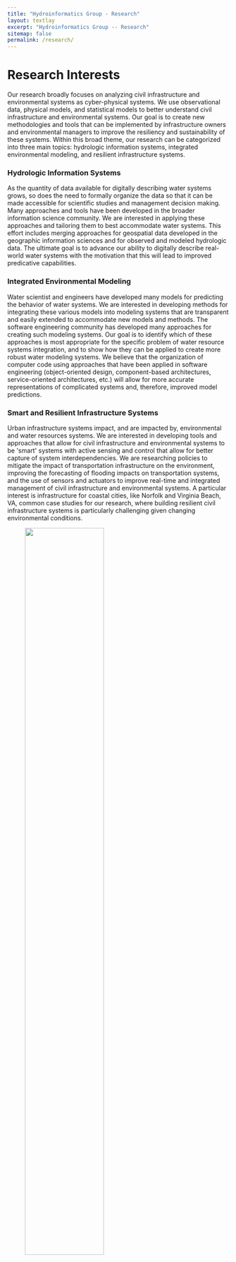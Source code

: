 ```yaml
---
title: "Hydroinformatics Group - Research"
layout: textlay
excerpt: "Hydroinformatics Group -- Research"
sitemap: false
permalink: /research/
---
```


# Research Interests

Our research broadly focuses on analyzing civil infrastructure and environmental systems as cyber-physical systems. We use observational data, physical models, and statistical models to better understand civil infrastructure and environmental systems. Our goal is to create new methodologies and tools that can be implemented by infrastructure owners and environmental managers to improve the resiliency and sustainability of these systems. Within this broad theme, our research can be categorized into three main topics: hydrologic information systems, integrated environmental modeling, and resilient infrastructure systems.


### Hydrologic Information Systems

As the quantity of data available for digitally describing water systems grows, so does the need to formally organize the data so that it can be made accessible for scientific studies and management decision making. Many approaches and tools have been developed in the broader information science community. We are interested in applying these approaches and tailoring them to best accommodate water systems. This effort includes merging approaches for geospatial data developed in the geographic information sciences and for observed and modeled hydrologic data. The ultimate goal is to advance our ability to digitally describe real-world water systems with the motivation that this will lead to improved predicative capabilities.

### Integrated Environmental Modeling

Water scientist and engineers have developed many models for predicting the behavior of water systems. We are interested in developing methods for integrating these various models into modeling systems that are transparent and easily extended to accommodate new models and methods. The software engineering community has developed many approaches for creating such modeling systems. Our goal is to identify which of these approaches is most appropriate for the specific problem of water resource systems integration, and to show how they can be applied to create more robust water modeling systems. We believe that the organization of computer code using approaches that have been applied in software engineering (object-oriented design, component-based architectures, service-oriented architectures, etc.) will allow for more accurate representations of complicated systems and, therefore, improved model predictions.

### Smart and Resilient Infrastructure Systems

Urban infrastructure systems impact, and are impacted by, environmental and water resources systems.  We are interested in developing tools and approaches that allow for civil infrastructure and environmental systems to be 'smart' systems with active sensing and control that allow for better capture of system interdependencies.  We are researching policies to mitigate the impact of transportation infrastructure on the environment, improving the forecasting of flooding impacts on transportation systems, and the use of sensors and actuators to improve real-time and integrated management of civil infrastructure and environmental systems. A particular interest is infrastructure for coastal cities, like Norfolk and Virginia Beach, VA, common case studies for our research, where building resilient civil infrastructure systems is particularly challenging given changing environmental conditions.

<figure>
<img src="{{ site.url }}{{ site.baseurl }}/images/slider/AGU_2018.jpg" width="65%">
</figure>
